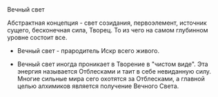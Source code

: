 
## 

Вечный свет 

Абстрактная концепция - свет созидания, первоэлемент, источник сущего, бесконечная сила, Творец. То из чего на самом глубинном уровне состоит все. 

- Вечный свет - прародитель Искр всего живого.
    
- Вечный свет иногда проникает в Творение в "чистом виде". Эта энергия называется Отблесками и таит в себе невиданную силу. Многие сильные мира сего охотятся за Отблесками, а главной целью алхимиков является получение Вечного Света.